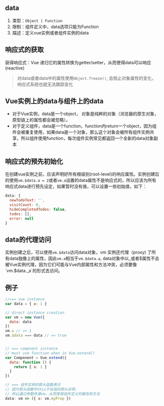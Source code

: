 ## data
1. 类型：`Object | Function`
2. 限制：组件定义中，data选项只能为Function
3. 描述：定义vue实例或者组件实例的data


## 响应式的获取
获得响应式：Vue 递归它的属性转换为getter/setter，从而使得data可以响应(reactive)

> 对data或者data中的属性使用`Object.freeze()`, 会阻止对象属性的变化，响应式系统也就无法跟踪变化

## Vue实例上的data与组件上的data
  * 对于Vue实例，data是一个object， 对象是纯粹的对象（浏览器的原生对象，原型链上的属性都会被忽略）。
  * 对于定义组件，data是一个function，function内return一个object，因为组件会被重复使用，如果data是一个对象，那么这个对象会被所有组件实例共享，所以组件使用function，每次组件实例常见都返回一个全新的data对象副本

## 响应式的预先初始化
在创建vue实例之前，应该声明好所有根级别(root-level)的响应属性。实例创建后的使用`vm.$data.a = 2`或者`vm.a`设置的data属性不是响应式的，所以应该为所有响应式data进行预先设定，如果暂时没有值，可以设置一些初始值，如下：

```js
data: {
  newTodoText: '',
  visitCount: 0,
  hideCompletedTodos: false,
  todos: [],
  error: null
}
```


## data的代理访问
实例创建之后，可以使用`vm.$data`访问data对象，vm 实例还代理（proxy) 了所有data独像上的属性，因此`vm.a`相当于`vm.$data.a`, data对象中以_或者$属性不会被Vue实例代理，因为它们可能与Vue内部属性和方法冲突，必须要像`vm.$data._a`的形式去访问。


## 例子
```js
//=== vue instance
var data = { a: 1 }

// direct instance creation
var vm = new Vue({
  data: data
})
vm.a // => 1
vm.$data === data // => true


// === compnent instance
// must use function when in Vue.extend()
var Component = Vue.extend({
  data: function () {
    return { a: 1 }
  }
})

// === 组件实例的箭头函数表示
// 因为箭头函数中this不会指向箭头实例，
// 所以通过参数传递vm，从而使用组件定义的属性和方法
data: vm => ({ a: vm.myProp })
```


